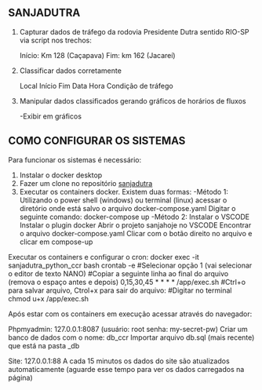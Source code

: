 ## SANJADUTRA

1. Capturar dados de tráfego da rodovia Presidente Dutra sentido RIO-SP via script nos trechos:

    Início: Km 128 (Caçapava)
    Fim: km 162 (Jacareí)

2. Classificar dados corretamente

    Local
    Início
    Fim
    Data
    Hora
    Condição de tráfego

3. Manipular dados classificados gerando gráficos de horários de fluxos

    -Exibir em gráficos

## COMO CONFIGURAR OS SISTEMAS

Para funcionar os sistemas é necessário:

1. Instalar o docker desktop
2. Fazer um clone no repositório [sanjadutra](https://github.com/justinojjsj/sanjadutra.git)
3. Executar os containers docker. Existem duas formas:
    -Método 1: 
        Utilizando o power shell (windows) ou terminal (linux) acessar o diretório onde está salvo o arquivo docker-compose.yaml
        Digitar o seguinte comando: docker-compose up 
    -Método 2:
        Instalar o VSCODE
        Instalar o plugin docker
        Abrir o projeto sanjahoje no VSCODE
        Encontrar o arquivo docker-compose.yaml
        Clicar com o botão direito no arquivo e clicar em compose-up

Executar os containers e configurar o cron:
    docker exec -it sanjadutra_python_ccr bash
    crontab -e
    #Selecionar opção 1 (vai selecionar o editor de texto NANO)
    #Copiar a seguinte linha ao final do arquivo (remova o espaço antes e depois)
    0,15,30,45 * * * * /app/exec.sh
    #Ctrl+o para salvar arquivo, Ctrol+x para sair do arquivo:
    #Digitar no terminal
    chmod u+x /app/exec.sh

Após estar com os containers em execução acessar através do navegador:

Phpmyadmin:
    127.0.0.1:8087 (usuário: root senha: my-secret-pw)
    Criar um banco de dados com o nome: db_ccr
    Importar arquivo db.sql (mais recente) que está na pasta _db

Site:
    127.0.0.1:88
    A cada 15 minutos os dados do site são atualizados automaticamente (aguarde esse tempo para ver os dados carregados na página)
